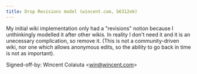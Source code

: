 ```yaml
---
title: Drop Revisions model (wincent.com, b6312eb)
---
```


My initial wiki implementation only had a "revisions" notion because I unthinkingly modelled it after other wikis. In reality I don't need it and it is an unecessary complication, so remove it. (This is not a community-driven wiki, nor one which allows anonymous edits, so the ability to go back in time is not as important).

Signed-off-by: Wincent Colaiuta &lt;win@wincent.com&gt;
